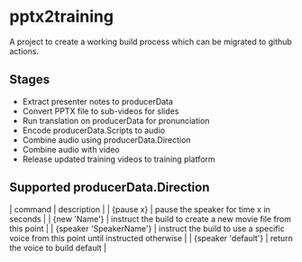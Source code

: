 # pptx2training

A project to create a working build process which can be migrated to github actions.

## Stages

- Extract presenter notes to producerData
- Convert PPTX file to sub-videos for slides
- Run translation on producerData for pronunciation
- Encode producerData.Scripts to audio
- Combine audio using producerData.Direction
- Combine audio with video
- Release updated training videos to training platform

## Supported producerData.Direction

| command | description |
| {pause x} | pause the speaker for time x in seconds |
| {new 'Name'} | instruct the build to create a new movie file from this point |
| {speaker 'SpeakerName'} | instruct the build to use a specific voice from this point until instructed otherwise |
| {speaker 'default'} | return the voice to build default |
